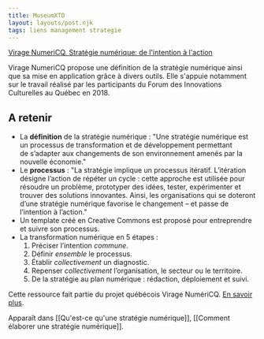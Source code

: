 ```yaml
---
title: MuseumXTD
layout: layouts/post.njk
tags: liens management strategie
---
```


[Virage NumeriCQ. Stratégie numérique: de l'intention à l'action](https://viragenumeriqc.com/culture-et-numerique/strategie-numerique-de-lintention-a-laction/)

 Virage NumeriCQ propose une définition de la stratégie numérique ainsi que sa mise en application grâce à divers outils. Elle s'appuie notamment sur le travail réalisé par les participants du Forum des Innovations Culturelles au Québec en 2018. 

## A retenir

- La **définition** de la stratégie numérique : "Une stratégie numérique est un processus de transformation et de développement permettant de s’adapter aux changements de son environnement amenés par la nouvelle économie." 
- Le **processus** :  "La stratégie implique un processus itératif. L’itération désigne l’action de répéter un cycle : cette approche est utilisée pour résoudre un problème, prototyper des idées, tester, expérimenter et trouver des solutions innovantes. Ainsi, les organisations qui se doteront d’une stratégie numérique favorise le changement – et passe de l’intention à l’action."
- Un template créé en Creative Commons est proposé pour entreprendre et suivre son processus. 
- La transformation numérique en 5 étapes :
	1. Préciser l’intention _commune_.
	2. Définir _ensemble_ le processus.
	3. Établir _collectivement_ un diagnostic.
	4. Repenser _collectivement_ l’organisation, le secteur ou le territoire.
	5. De la stratégie au plan numérique : rédaction, déploiement et suivi.

Cette ressource fait partie du projet québécois Virage NumériCQ. [En savoir plus](obsidian://open?vault=MuseumXTD%20(site%20internet)&file=Virage%20NumeriCQ). 

Apparaît dans [[Qu'est-ce qu'une stratégie numérique]], [[Comment élaborer une stratégie numérique]]. 